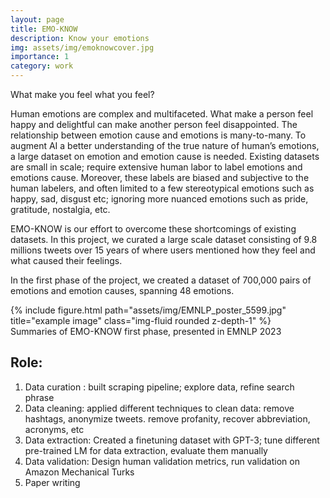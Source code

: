 ```yaml
---
layout: page
title: EMO-KNOW
description: Know your emotions
img: assets/img/emoknowcover.jpg
importance: 1
category: work
---
```


What make you feel what you feel?

Human emotions are complex and multifaceted. What make a person feel happy and delightful can make another person feel disappointed. The relationship between emotion cause and emotions is many-to-many. To augment AI a better understanding of the true nature of human’s emotions, a large dataset on emotion and emotion cause is needed. Existing datasets are small in scale; require extensive human labor to label emotions and emotions cause. Moreover, these labels are biased and subjective to the human labelers, and often limited to a few stereotypical emotions such as happy, sad, disgust etc; ignoring more nuanced emotions such as pride, gratitude, nostalgia, etc. 

EMO-KNOW is our effort to overcome these shortcomings of existing datasets. In this project, we curated a large scale dataset consisting of 9.8 millions tweets over 15 years of where users mentioned how they feel and what caused their feelings. 

In the first phase of the project, we created a dataset of 700,000 pairs of emotions and emotion causes, spanning 48 emotions.


<div class="row">
    <div class="col-sm mt-3 mt-md-0">
        {% include figure.html path="assets/img/EMNLP_poster_5599.jpg" title="example image" class="img-fluid rounded z-depth-1" %}
    </div>
</div>
<div class="caption">
    Summaries of EMO-KNOW first phase, presented in EMNLP 2023
</div>


## Role:
1. Data curation : built scraping pipeline; explore data, refine search phrase
2. Data cleaning: applied different techniques to clean data:  remove hashtags, anonymize tweets. remove profanity, recover abbreviation, acronyms, etc
3. Data extraction: Created a finetuning dataset with GPT-3; tune different pre-trained LM for data extraction, evaluate them manually
4. Data validation: Design human validation metrics, run validation on Amazon Mechanical Turks
5. Paper writing
















<!-- <div class="row">
    <div class="col-sm mt-3 mt-md-0">
        {% include figure.html path="assets/img/1.jpg" title="example image" class="img-fluid rounded z-depth-1" %}
    </div>
    <div class="col-sm mt-3 mt-md-0">
        {% include figure.html path="assets/img/3.jpg" title="example image" class="img-fluid rounded z-depth-1" %}
    </div>
    <div class="col-sm mt-3 mt-md-0">
        {% include figure.html path="assets/img/5.jpg" title="example image" class="img-fluid rounded z-depth-1" %}
    </div>
</div>
<div class="caption">
    Caption photos easily. On the left, a road goes through a tunnel. Middle, leaves artistically fall in a hipster photoshoot. Right, in another hipster photoshoot, a lumberjack grasps a handful of pine needles.
</div>


You can also put regular text between your rows of images.
Say you wanted to write a little bit about your project before you posted the rest of the images.
You describe how you toiled, sweated, *bled* for your project, and then... you reveal its glory in the next row of images.


<div class="row justify-content-sm-center">
    <div class="col-sm-8 mt-3 mt-md-0">
        {% include figure.html path="assets/img/6.jpg" title="example image" class="img-fluid rounded z-depth-1" %}
    </div>
    <div class="col-sm-4 mt-3 mt-md-0">
        {% include figure.html path="assets/img/11.jpg" title="example image" class="img-fluid rounded z-depth-1" %}
    </div>
</div>
<div class="caption">
    You can also have artistically styled 2/3 + 1/3 images, like these.
</div>


The code is simple.
Just wrap your images with `<div class="col-sm">` and place them inside `<div class="row">` (read more about the <a href="https://getbootstrap.com/docs/4.4/layout/grid/">Bootstrap Grid</a> system).
To make images responsive, add `img-fluid` class to each; for rounded corners and shadows use `rounded` and `z-depth-1` classes.
Here's the code for the last row of images above:

{% raw %}
```html
<div class="row justify-content-sm-center">
    <div class="col-sm-8 mt-3 mt-md-0">
        {% include figure.html path="assets/img/6.jpg" title="example image" class="img-fluid rounded z-depth-1" %}
    </div>
    <div class="col-sm-4 mt-3 mt-md-0">
        {% include figure.html path="assets/img/11.jpg" title="example image" class="img-fluid rounded z-depth-1" %}
    </div>
</div>
```
{% endraw %} -->
